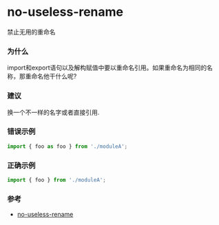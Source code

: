 # no-useless-rename

禁止无用的重命名

### 为什么

import和export语句以及解构赋值中要以重命名引用。如果重命名为相同的名称，那重命名他干什么呢?

### 建议

换一个不一样的名字或者直接引用.

### 错误示例

```js
import { foo as foo } from './moduleA';
```

### 正确示例

```js
import { foo } from './moduleA';
```

### 参考

- [no-useless-rename](https://eslint.org/docs/rules/no-useless-rename)
